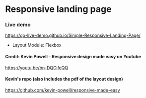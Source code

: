 # Responsive landing page

### Live demo
https://go-live-demo.github.io/Simple-Responsive-Landing-Page/


- Layout Module: Flexbox

#### Credit: Kevin Powell - Responsive design made easy on Youtube 
https://youtu.be/bn-DQCifeQQ

#### Kevin's repo (also includes the pdf of the layout design)
https://github.com/kevin-powell/responsive-made-easy
